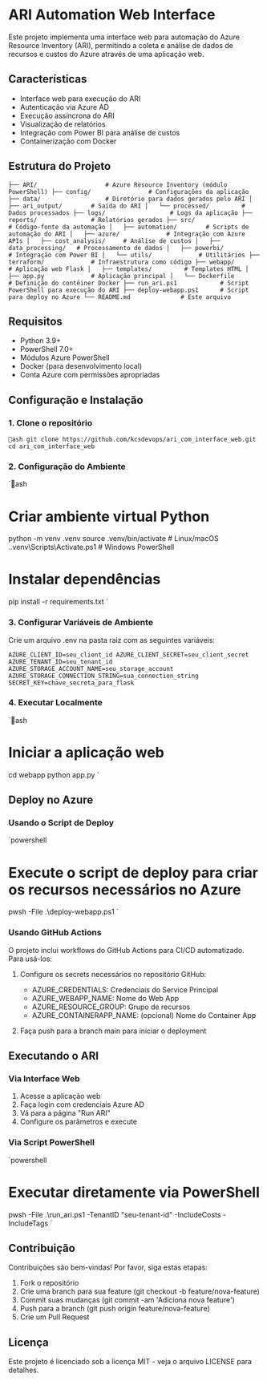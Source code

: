# ARI Automation Web Interface

Este projeto implementa uma interface web para automação do Azure Resource Inventory (ARI), permitindo a coleta e análise de dados de recursos e custos do Azure através de uma aplicação web.

## Características

- Interface web para execução do ARI
- Autenticação via Azure AD
- Execução assíncrona do ARI
- Visualização de relatórios
- Integração com Power BI para análise de custos
- Containerização com Docker

## Estrutura do Projeto

`
├── ARI/                   # Azure Resource Inventory (módulo PowerShell)
├── config/                # Configurações da aplicação
├── data/                  # Diretório para dados gerados pelo ARI
│   ├── ari_output/        # Saída do ARI
│   └── processed/         # Dados processados
├── logs/                  # Logs da aplicação
├── reports/               # Relatórios gerados
├── src/                   # Código-fonte da automação
│   ├── automation/        # Scripts de automação do ARI
│   ├── azure/             # Integração com Azure APIs
│   ├── cost_analysis/     # Análise de custos
│   ├── data_processing/   # Processamento de dados
│   ├── powerbi/           # Integração com Power BI
│   └── utils/             # Utilitários
├── terraform/             # Infraestrutura como código
├── webapp/                # Aplicação web Flask
│   ├── templates/         # Templates HTML
│   ├── app.py             # Aplicação principal
│   └── Dockerfile         # Definição do contêiner Docker
├── run_ari.ps1            # Script PowerShell para execução do ARI
├── deploy-webapp.ps1      # Script para deploy no Azure
└── README.md              # Este arquivo
`

## Requisitos

- Python 3.9+
- PowerShell 7.0+
- Módulos Azure PowerShell
- Docker (para desenvolvimento local)
- Conta Azure com permissões apropriadas

## Configuração e Instalação

### 1. Clone o repositório

`ash
git clone https://github.com/kcsdevops/ari_com_interface_web.git
cd ari_com_interface_web
`

### 2. Configuração do Ambiente

`ash
# Criar ambiente virtual Python
python -m venv .venv
source .venv/bin/activate  # Linux/macOS
.\.venv\Scripts\Activate.ps1  # Windows PowerShell

# Instalar dependências
pip install -r requirements.txt
`

### 3. Configurar Variáveis de Ambiente

Crie um arquivo .env na pasta raiz com as seguintes variáveis:

`
AZURE_CLIENT_ID=seu_client_id
AZURE_CLIENT_SECRET=seu_client_secret
AZURE_TENANT_ID=seu_tenant_id
AZURE_STORAGE_ACCOUNT_NAME=seu_storage_account
AZURE_STORAGE_CONNECTION_STRING=sua_connection_string
SECRET_KEY=chave_secreta_para_flask
`

### 4. Executar Localmente

`ash
# Iniciar a aplicação web
cd webapp
python app.py
`

## Deploy no Azure

### Usando o Script de Deploy

`powershell
# Execute o script de deploy para criar os recursos necessários no Azure
pwsh -File .\deploy-webapp.ps1
`

### Usando GitHub Actions

O projeto inclui workflows do GitHub Actions para CI/CD automatizado. Para usá-los:

1. Configure os secrets necessários no repositório GitHub:
   - AZURE_CREDENTIALS: Credenciais do Service Principal
   - AZURE_WEBAPP_NAME: Nome do Web App
   - AZURE_RESOURCE_GROUP: Grupo de recursos
   - AZURE_CONTAINERAPP_NAME: (opcional) Nome do Container App

2. Faça push para a branch main para iniciar o deployment

## Executando o ARI

### Via Interface Web

1. Acesse a aplicação web
2. Faça login com credenciais Azure AD
3. Vá para a página "Run ARI"
4. Configure os parâmetros e execute

### Via Script PowerShell

`powershell
# Executar diretamente via PowerShell
pwsh -File .\run_ari.ps1 -TenantID "seu-tenant-id" -IncludeCosts -IncludeTags
`

## Contribuição

Contribuições são bem-vindas! Por favor, siga estas etapas:

1. Fork o repositório
2. Crie uma branch para sua feature (git checkout -b feature/nova-feature)
3. Commit suas mudanças (git commit -am 'Adiciona nova feature')
4. Push para a branch (git push origin feature/nova-feature)
5. Crie um Pull Request

## Licença

Este projeto é licenciado sob a licença MIT - veja o arquivo LICENSE para detalhes.
